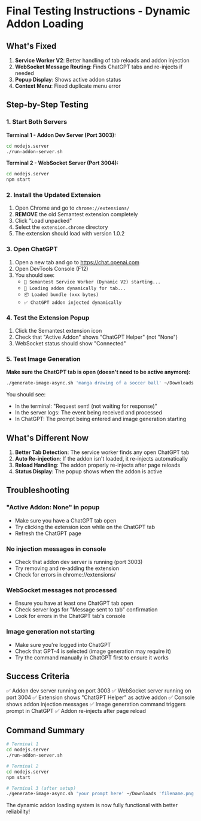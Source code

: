# Final Testing Instructions - Dynamic Addon Loading

## What's Fixed

1. **Service Worker V2**: Better handling of tab reloads and addon injection
2. **WebSocket Message Routing**: Finds ChatGPT tabs and re-injects if needed
3. **Popup Display**: Shows active addon status
4. **Context Menu**: Fixed duplicate menu error

## Step-by-Step Testing

### 1. Start Both Servers

**Terminal 1 - Addon Dev Server (Port 3003):**
```bash
cd nodejs.server
./run-addon-server.sh
```

**Terminal 2 - WebSocket Server (Port 3004):**
```bash
cd nodejs.server
npm start
```

### 2. Install the Updated Extension

1. Open Chrome and go to `chrome://extensions/`
2. **REMOVE** the old Semantest extension completely
3. Click "Load unpacked"
4. Select the `extension.chrome` directory
5. The extension should load with version 1.0.2

### 3. Open ChatGPT

1. Open a new tab and go to https://chat.openai.com
2. Open DevTools Console (F12)
3. You should see:
   - `🚀 Semantest Service Worker (Dynamic V2) starting...`
   - `💉 Loading addon dynamically for tab...`
   - `📦 Loaded bundle (xxx bytes)`
   - `✅ ChatGPT addon injected dynamically`

### 4. Test the Extension Popup

1. Click the Semantest extension icon
2. Check that "Active Addon" shows "ChatGPT Helper" (not "None")
3. WebSocket status should show "Connected"

### 5. Test Image Generation

**Make sure the ChatGPT tab is open (doesn't need to be active anymore):**

```bash
./generate-image-async.sh 'manga drawing of a soccer ball' ~/Downloads '001-soccer.png'
```

You should see:
- In the terminal: "Request sent! (not waiting for response)"
- In the server logs: The event being received and processed
- In ChatGPT: The prompt being entered and image generation starting

## What's Different Now

1. **Better Tab Detection**: The service worker finds any open ChatGPT tab
2. **Auto Re-injection**: If the addon isn't loaded, it re-injects automatically
3. **Reload Handling**: The addon properly re-injects after page reloads
4. **Status Display**: The popup shows when the addon is active

## Troubleshooting

### "Active Addon: None" in popup
- Make sure you have a ChatGPT tab open
- Try clicking the extension icon while on the ChatGPT tab
- Refresh the ChatGPT page

### No injection messages in console
- Check that addon dev server is running (port 3003)
- Try removing and re-adding the extension
- Check for errors in chrome://extensions/

### WebSocket messages not processed
- Ensure you have at least one ChatGPT tab open
- Check server logs for "Message sent to tab" confirmation
- Look for errors in the ChatGPT tab's console

### Image generation not starting
- Make sure you're logged into ChatGPT
- Check that GPT-4 is selected (image generation may require it)
- Try the command manually in ChatGPT first to ensure it works

## Success Criteria

✅ Addon dev server running on port 3003
✅ WebSocket server running on port 3004
✅ Extension shows "ChatGPT Helper" as active addon
✅ Console shows addon injection messages
✅ Image generation command triggers prompt in ChatGPT
✅ Addon re-injects after page reload

## Command Summary

```bash
# Terminal 1
cd nodejs.server
./run-addon-server.sh

# Terminal 2
cd nodejs.server
npm start

# Terminal 3 (after setup)
./generate-image-async.sh 'your prompt here' ~/Downloads 'filename.png'
```

The dynamic addon loading system is now fully functional with better reliability!